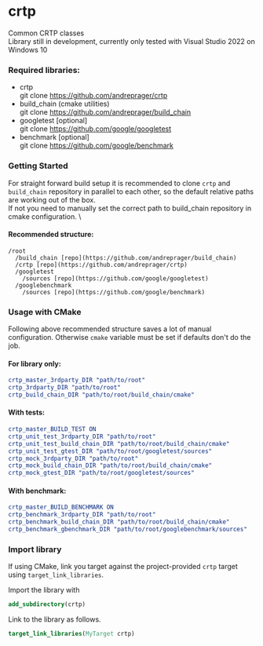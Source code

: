 # crtp
Common CRTP classes \
Library still in development, currently only tested with Visual Studio 2022 on Windows 10

### Required libraries:

*   crtp \
    git clone https://github.com/andreprager/crtp
*   build_chain (cmake utilities) \
    git clone https://github.com/andreprager/build_chain
*   googletest [optional] \
    git clone https://github.com/google/googletest
*   benchmark [optional] \
    git clone https://github.com/google/benchmark

### Getting Started

For straight forward build setup it is recommended to clone `crtp` and `build_chain` repository in parallel to each other,
so the default relative paths are working out of the box. \
If not you need to manually set the correct path to build_chain repository in cmake configuration. \

#### Recommended structure:
```
/root
  /build_chain [repo](https://github.com/andreprager/build_chain)
  /crtp [repo](https://github.com/andreprager/crtp)
  /googletest
    /sources [repo](https://github.com/google/googletest)
  /googlebenchmark
    /sources [repo](https://github.com/google/benchmark)
```

### Usage with CMake

Following above recommended structure saves a lot of manual configuration.
Otherwise `cmake` variable must be set if defaults don't do the job.

#### For library only:
```cmake
crtp_master_3rdparty_DIR "path/to/root"
crtp_3rdparty_DIR "path/to/root"
crtp_build_chain_DIR "path/to/root/build_chain/cmake"
```

#### With tests:
```cmake
crtp_master_BUILD_TEST ON
crtp_unit_test_3rdparty_DIR "path/to/root"
crtp_unit_test_build_chain_DIR "path/to/root/build_chain/cmake"
crtp_unit_test_gtest_DIR "path/to/root/googletest/sources"
crtp_mock_3rdparty_DIR "path/to/root"
crtp_mock_build_chain_DIR "path/to/root/build_chain/cmake"
crtp_mock_gtest_DIR "path/to/root/googletest/sources"
```

#### With benchmark:
```cmake
crtp_master_BUILD_BENCHMARK ON
crtp_benchmark_3rdparty_DIR "path/to/root"
crtp_benchmark_build_chain_DIR "path/to/root/build_chain/cmake"
crtp_benchmark_gbenchmark_DIR "path/to/root/googlebenchmark/sources"
```

### Import library
If using CMake, link you target against the project-provided `crtp` target using `target_link_libraries`.

Import the library with
```cmake
add_subdirectory(crtp)
```

Link to the library as follows.
```cmake
target_link_libraries(MyTarget crtp)
```